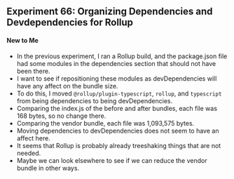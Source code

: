 ## Experiment 66: Organizing Dependencies and Devdependencies for Rollup

#### New to Me
- In the previous experiment, I ran a Rollup build, and the package.json file had some modules in the dependencies section that should not have been there.
- I want to see if repositioning these modules as devDependencies will have any affect on the bundle size.
- To do this, I moved `@rollup/plugin-typescript`, `rollup`, and `typescript` from being dependencies to being devDependencies.
- Comparing the index.js of the before and after bundles, each file was 168 bytes, so no change there.
- Comparing the vendor bundle, each file was 1,093,575 bytes.
- Moving dependencies to devDependencies does not seem to have an affect here.
- It seems that Rollup is probably already treeshaking things that are not needed.
- Maybe we can look elsewhere to see if we can reduce the vendor bundle in other ways.